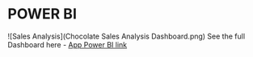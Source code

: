 # POWER BI
![Sales Analysis](Chocolate Sales Analysis Dashboard.png)
See the full Dashboard here - [App Power BI link](https://app.powerbi.com/view?r=eyJrIjoiNGUzNjcwY2MtMDBjMS00OGIyLTg0YTMtNmRkNDZhYmQ0YzcyIiwidCI6IjgwOGNjODNlLWE1NDYtNDdlNy1hMDNmLTczYTFlYmJhMjRmMyIsImMiOjEwfQ%3D%3D)
